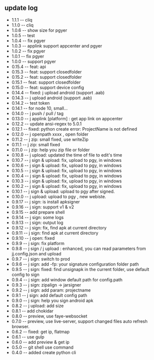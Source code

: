 ## update log
* 1.1.1  -- cliq
* 1.1.0  -- cliq
* 1.0.6  -- show size for pgyer
* 1.0.5  -- test
* 1.0.4  -- fix pgyer
* 1.0.3  -- applink support appcenter and pgyer
* 1.0.2  -- fix pgyer
* 1.0.1  -- fix pgyer
* 1.0.0  -- support pgyer
* 0.15.4  -- feat: api
* 0.15.3  -- feat: support closedfolder
* 0.15.2  -- feat: support closedfolder
* 0.15.1  -- feat: support closedfolder
* 0.15.0  -- feat: support device config
* 0.14.4  -- fixed: j upload android (support .aab)
* 0.14.3  -- j upload android (support .aab)
* 0.14.2  -- test token
* 0.14.1  -- for node 10, small...
* 0.14.0  -- j push / pull / tag
* 0.13.0  -- j applink [platform] : get app link on appcenter
* 0.12.2  -- update ansi-regex to 5.0.1
* 0.12.1  -- fixed:  python create error: ProjectName is not defined
* 0.12.0  -- j openpath xxxx , open folder
* 0.11.2  -- j zip: small fixed, use writeZip 
* 0.11.1  -- j zip: small fixed
* 0.11.0  -- j zip: help you zip file or folder
* 0.10.8  -- j upload: updated the time of file to edit's time
* 0.10.7  -- j sign & upload: fix, upload to pgy, in windows
* 0.10.6  -- j sign & upload: fix, upload to pgy, in windows
* 0.10.5  -- j sign & upload: fix, upload to pgy, in windows
* 0.10.4  -- j sign & upload: fix, upload to pgy, in windows
* 0.10.3  -- j sign & upload: fix, upload to pgy, in windows
* 0.10.2  -- j sign & upload: fix, upload to pgy, in windows
* 0.10.1  -- j sign & upload: upload to pgy after signed.
* 0.10.0  -- j upload: upload to pgy , new webiste.
* 0.9.17  -- j sign: is install apksigner
* 0.9.16  -- j sign: support v1 & v2
* 0.9.15  -- add prepare shell
* 0.9.14  -- j sign: some logs
* 0.9.13  -- j sign: output log
* 0.9.12  -- j sign: fix, find apk at current directory
* 0.9.11  -- j sign: find apk at current directory
* 0.9.10  -- j open: fixed
* 0.9.9  -- j sign: fix platform 
* 0.9.8  -- j sign / j upload : enhanced, you can read parameters from jj.config.json and upload
* 0.9.7  -- j sign: switch to prod
* 0.9.6  -- j sign: add -fp: your signature configuration folder path
* 0.9.5  -- j sign: fixed: find unsignapk in the current folder, use default config to sign 
* 0.9.4  -- j sign: add window default path for config.path
* 0.9.3  -- j sign: zipalign -> jarsigner
* 0.9.2  -- j sign: add param: projectname
* 0.9.1  -- j sign: add default config path
* 0.9.0  -- j sign: help you sign android apk
* 0.8.2  -- j upload: add size
* 0.8.1  -- add chokidar
* 0.8.0  -- preview, use faye-websocket
* 0.7.0  -- preview, use live-server, support changed files auto refresh browser.
* 0.6.2  -- fixed: get ip, flatmap
* 0.6.1  -- use gulp
* 0.6.0  -- add preview & get ip
* 0.5.0  -- git shell use command
* 0.4.0  -- added create python cli